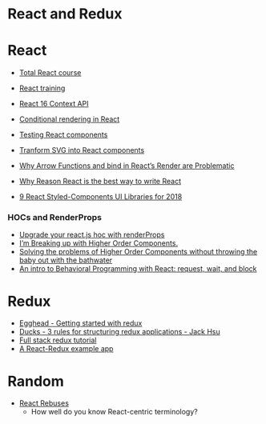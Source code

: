 # React and Redux


# React

- [Total React course](https://courses.totalreact.com/)
- [React training](https://reacttraining.com/patterns/)
- [React 16 Context API](https://www.youtube.com/watch?v=9Ilq6G-VMyQ)

- [Conditional rendering in React](https://www.robinwieruch.de/conditional-rendering-react/)
- [Testing React components](https://medium.com/@skidding/testing-react-components-30516bc6a1b3)
- [Tranform SVG into React components](https://github.com/smooth-code/svgr)
- [Why Arrow Functions and bind in React’s Render are Problematic](https://medium.freecodecamp.org/why-arrow-functions-and-bind-in-reacts-render-are-problematic-f1c08b060e36)

- [Why Reason React is the best way to write React](https://medium.freecodecamp.org/psst-heres-why-reasonreact-is-the-best-way-to-write-react-5088d434d035)
- [9 React Styled-Components UI Libraries for 2018](https://blog.bitsrc.io/9-react-styled-components-ui-libraries-for-2018-4e1a0bd3e179)

### HOCs and RenderProps
- [Upgrade your react.js hoc with renderProps](https://reactrocket.com/post/turn-your-hocs-into-render-prop-components/)
- [I’m Breaking up with Higher Order Components.](https://medium.com/tandemly/im-breaking-up-with-higher-order-components-44b0df2db052)
- [Solving the problems of Higher Order Components without throwing the baby out with the bathwater](https://medium.com/appifycanada/solving-the-problems-of-higher-order-components-without-throwing-the-baby-out-with-the-bathwater-40ddc72df5aa)
- [An intro to Behavioral Programming with React: request, wait, and block](https://medium.freecodecamp.org/an-intro-to-behavioral-programming-with-react-request-wait-and-block-ad876e2d235e)

###


# Redux

- [Egghead - Getting started with redux](https://egghead.io/courses/getting-started-with-redux)
- [Ducks - 3 rules for structuring redux applications - Jack Hsu](https://jaysoo.ca/2016/02/28/organizing-redux-application/)
- [Full stack redux tutorial](http://teropa.info/blog/2015/09/10/full-stack-redux-tutorial.html)
- [A React-Redux example app](http://blog.krawaller.se/posts/a-react-redux-example-app/)


# Random

- [React Rebuses](https://hackernoon.com/react-rebuses-9f72e761ae56)
  - How well do you know React-centric terminology?
